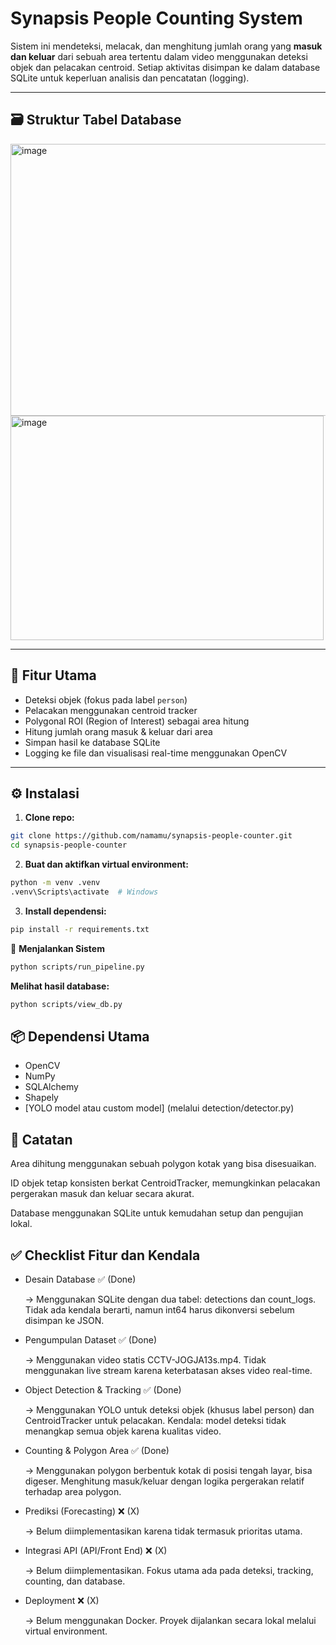 # Synapsis People Counting System

Sistem ini mendeteksi, melacak, dan menghitung jumlah orang yang **masuk dan keluar** dari sebuah area tertentu dalam video menggunakan deteksi objek dan pelacakan centroid. Setiap aktivitas disimpan ke dalam database SQLite untuk keperluan analisis dan pencatatan (logging).

---
## 🗃️ Struktur Tabel Database

<img width="506" height="435" alt="image" src="https://github.com/user-attachments/assets/6323adff-59d6-4f0a-8eec-061315bd0859" />

<br>
<img width="501" height="359" alt="image" src="https://github.com/user-attachments/assets/3b8ef7a3-4528-447f-bdc9-c300a0b34a91" />

---

## 🧠 Fitur Utama

- Deteksi objek (fokus pada label `person`)
- Pelacakan menggunakan centroid tracker
- Polygonal ROI (Region of Interest) sebagai area hitung
- Hitung jumlah orang masuk & keluar dari area
- Simpan hasil ke database SQLite
- Logging ke file dan visualisasi real-time menggunakan OpenCV

---

## ⚙️ Instalasi

1. **Clone repo:**

```bash
git clone https://github.com/namamu/synapsis-people-counter.git
cd synapsis-people-counter
```

2. **Buat dan aktifkan virtual environment:**

```bash
python -m venv .venv
.venv\Scripts\activate  # Windows
```

3. **Install dependensi:**
```bash
pip install -r requirements.txt
```

🏃 **Menjalankan Sistem**

```bash
python scripts/run_pipeline.py
```

**Melihat hasil database:**
```bash
python scripts/view_db.py
```

## 📦 Dependensi Utama
* OpenCV
* NumPy
* SQLAlchemy
* Shapely
* [YOLO model atau custom model] (melalui detection/detector.py)


## 📝 **Catatan**
Area dihitung menggunakan sebuah polygon kotak yang bisa disesuaikan.

ID objek tetap konsisten berkat CentroidTracker, memungkinkan pelacakan pergerakan masuk dan keluar secara akurat.

Database menggunakan SQLite untuk kemudahan setup dan pengujian lokal.



## ✅ Checklist Fitur dan Kendala

* Desain Database ✅ (Done)
 
  → Menggunakan SQLite dengan dua tabel: detections dan count_logs.
Tidak ada kendala berarti, namun int64 harus dikonversi sebelum disimpan ke JSON.

* Pengumpulan Dataset ✅ (Done)
  
  → Menggunakan video statis CCTV-JOGJA13s.mp4.
Tidak menggunakan live stream karena keterbatasan akses video real-time.

* Object Detection & Tracking ✅ (Done)
  
  → Menggunakan YOLO untuk deteksi objek (khusus label person) dan CentroidTracker untuk pelacakan.
Kendala: model deteksi tidak menangkap semua objek karena kualitas video.

* Counting & Polygon Area ✅ (Done)

  → Menggunakan polygon berbentuk kotak di posisi tengah layar, bisa digeser.
Menghitung masuk/keluar dengan logika pergerakan relatif terhadap area polygon.

* Prediksi (Forecasting) ❌ (X)

  → Belum diimplementasikan karena tidak termasuk prioritas utama.

* Integrasi API (API/Front End) ❌ (X)

  → Belum diimplementasikan. Fokus utama ada pada deteksi, tracking, counting, dan database.

* Deployment ❌ (X)

  → Belum menggunakan Docker. Proyek dijalankan secara lokal melalui virtual environment.
